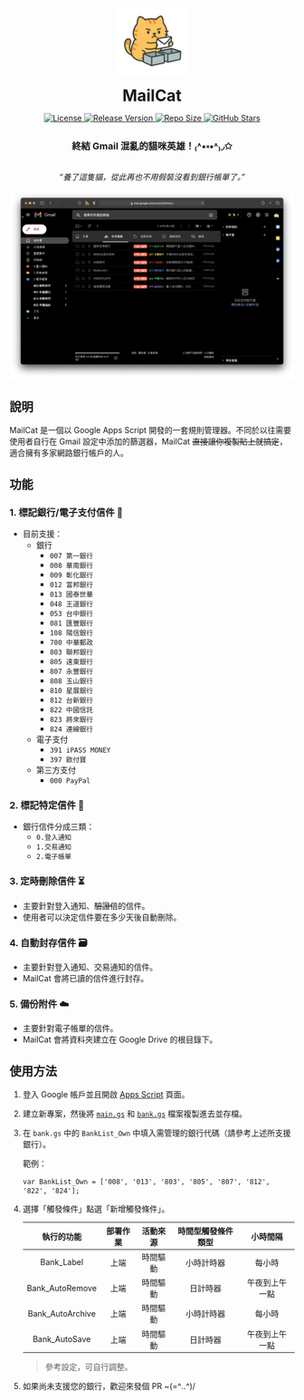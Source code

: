 <div align="center">

  <!-- Logo -->
  <img 
    src="./docs/assets/mailcat_icon.png" 
    width="120" 
    alt="MailCat logo"
  />

  <!-- Title -->
  <h1 style="margin: 16px 0 8px;">
    MailCat
  </h1>

  <!-- Badges -->
  <p>
    <a href="https://github.com/HeiTang/MailCat/blob/main/LICENSE">
      <img 
        src="https://img.shields.io/github/license/HeiTang/MailCat?color=orange" 
        alt="License" 
      />
    </a>
    <a href="https://github.com/HeiTang/MailCat/releases">
      <img 
        src="https://img.shields.io/github/v/release/HeiTang/MailCat?color=brightgreen" 
        alt="Release Version" 
      />
    </a>
    <a href="https://github.com/HeiTang/MailCat">
      <img 
        src="https://img.shields.io/github/repo-size/HeiTang/MailCat" 
        alt="Repo Size" 
      />
    </a>
    <a href="https://github.com/HeiTang/MailCat">
      <img 
        src="https://img.shields.io/github/stars/HeiTang/MailCat?color=ff69b4" 
        alt="GitHub Stars" 
      />
    </a>
  </p>



  <!-- Separator & Tagline -->
  <!-- <hr style="width: 40%; margin: 24px auto;" /> -->
  <h3>終結 Gmail 混亂的貓咪英雄！₍˄•༝•˄₎◞✩︎ </h3>
  <p style="font-style: italic;">
    “養了這隻貓，從此再也不用假裝沒看到銀行帳單了。”  
  </p>

  <!-- Demo Image -->
  <p>
    <img 
      src="./docs/assets/gmail_demo.png" 
      alt="MailCat Demo Screenshot" 
    />
  </p>
</div>

## 說明

MailCat 是一個以 Google Apps Script 開發的一套規則管理器。不同於以往需要使用者自行在 Gmail 設定中添加的篩選器，MailCat ~~直接讓你複製貼上就搞定~~，適合擁有多家網路銀行帳戶的人。

## 功能

### 1. 標記銀行/電子支付信件 🔖

- 目前支援：
  - 銀行
    - `007 第一銀行`  
    - `008 華南銀行`
    - `009 彰化銀行`
    - `012 富邦銀行`
    - `013 國泰世華`
    - `048 王道銀行`
    - `053 台中銀行`
    - `081 匯豐銀行`
    - `108 陽信銀行`
    - `700 中華郵政`
    - `803 聯邦銀行`
    - `805 遠東銀行`
    - `807 永豐銀行`
    - `808 玉山銀行`
    - `810 星展銀行`
    - `812 台新銀行`
    - `822 中國信託`
    - `823 將來銀行`
    - `824 連線銀行`
  - 電子支付
    - `391 iPASS MONEY`
    - `397 歐付寶`
  - 第三方支付
    - `000 PayPal`

### 2. 標記特定信件 🔖

- 銀行信件分成三類：
  - `0.登入通知`
  - `1.交易通知`
  - `2.電子帳單`

### 3. 定時刪除信件 ⏳

- 主要針對登入通知、~~驗證信~~的信件。
- 使用者可以決定信件要在多少天後自動刪除。

### 4. 自動封存信件 🗃️

- 主要針對登入通知、交易通知的信件。
- MailCat 會將已讀的信件進行封存。

### 5. 備份附件 ☁️

- 主要針對電子帳單的信件。
- MailCat 會將資料夾建立在 Google Drive 的根目錄下。

## 使用方法

1. 登入 Google 帳戶並且開啟 [Apps Script](https://script.google.com/home/start) 頁面。

2. 建立新專案，然後將 [`main.gs`](https://github.com/HeiTang/MailCat/blob/main/main.gs) 和 [`bank.gs`](https://github.com/HeiTang/MailCat/blob/main/bank.gs) 檔案複製進去並存檔。

3. 在 `bank.gs` 中的 `BankList_Own` 中填入需管理的銀行代碼（請參考上述所支援銀行）。

   範例：

   ```
   var BankList_Own = ['008', '013', '803', '805', '807', '812', '822', '824'];
   ```

4. 選擇「觸發條件」點選「新增觸發條件」。

   |    執行的功能    | 部署作業 | 活動來源 | 時間型觸發條件類型 |    小時間隔    |
   | :--------------: | :------: | :------: | :----------------: | :------------: |
   |    Bank_Label    |   上端   | 時間驅動 |     小時計時器     |     每小時     |
   | Bank_AutoRemove  |   上端   | 時間驅動 |      日計時器      | 午夜到上午一點 |
   | Bank_AutoArchive |   上端   | 時間驅動 |     小時計時器     |     每小時     |
   |  Bank_AutoSave   |   上端   | 時間驅動 |      日計時器      | 午夜到上午一點 |

   > 參考設定，可自行調整。

5. 如果尚未支援您的銀行，歡迎來發個 PR ~(=^‥^)/
